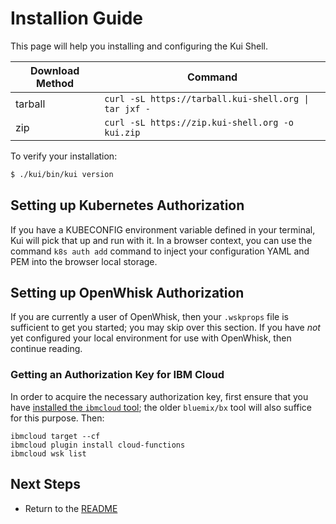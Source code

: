 # Installion Guide

This page will help you installing and configuring the Kui Shell.

| Download Method | Command  |
| --------------  | -------- |
| tarball         | `curl -sL https://tarball.kui-shell.org \| tar jxf -` |
| zip             | `curl -sL https://zip.kui-shell.org -o kui.zip` |

To verify your installation:

```bash
$ ./kui/bin/kui version
```

## Setting up Kubernetes Authorization

If you have a KUBECONFIG environment variable defined in your
terminal, Kui will pick that up and run with it. In a browser context,
you can use the command `k8s auth add` command to inject your
configuration YAML and PEM into the browser local storage.

## Setting up OpenWhisk Authorization

If you are currently a user of OpenWhisk, then your `.wskprops` file
is sufficient to get you started; you may skip over this section. If
you have *not* yet configured your local environment for use with
OpenWhisk, then continue reading.

### Getting an Authorization Key for IBM Cloud

In order to acquire the necessary authorization key, first ensure that
you have
[installed the `ibmcloud` tool](https://console.bluemix.net/docs/cli/index.html#overview);
the older `bluemix/bx` tool will also suffice for this purpose. Then:

```
ibmcloud target --cf
ibmcloud plugin install cloud-functions
ibmcloud wsk list
```

## Next Steps

- Return to the [README](../README.md)
